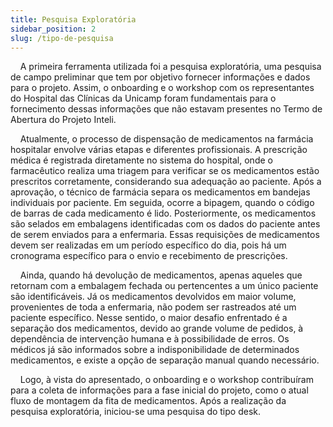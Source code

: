 ```yaml
---
title: Pesquisa Exploratória
sidebar_position: 2
slug: /tipo-de-pesquisa
---
```


&nbsp;&nbsp;&nbsp;&nbsp;A primeira ferramenta utilizada foi a pesquisa exploratória, uma pesquisa de campo preliminar que tem por objetivo fornecer informações e dados para o projeto. Assim, o onboarding e o workshop com os representantes do Hospital das Clínicas da Unicamp foram fundamentais para o fornecimento dessas informações que não estavam presentes no Termo de Abertura do Projeto Inteli.

&nbsp;&nbsp;&nbsp;&nbsp;Atualmente, o processo de dispensação de medicamentos na farmácia hospitalar envolve várias etapas e diferentes profissionais. A prescrição médica é registrada diretamente no sistema do hospital, onde o farmacêutico realiza uma triagem para verificar se os medicamentos estão prescritos corretamente, considerando sua adequação ao paciente. Após a aprovação, o técnico de farmácia separa os medicamentos em bandejas individuais por paciente. Em seguida, ocorre a bipagem, quando o código de barras de cada medicamento é lido. Posteriormente, os medicamentos são selados em embalagens identificadas com os dados do paciente antes de serem enviados para a enfermaria. Essas requisições de medicamentos devem ser realizadas em um período específico do dia, pois há um cronograma específico para o envio e recebimento de prescrições.

&nbsp;&nbsp;&nbsp;&nbsp;Ainda, quando há devolução de medicamentos, apenas aqueles que retornam com a embalagem fechada ou pertencentes a um único paciente são identificáveis. Já os medicamentos devolvidos em maior volume, provenientes de toda a enfermaria, não podem ser rastreados até um paciente específico. Nesse sentido, o maior desafio enfrentado é a separação dos medicamentos, devido ao grande volume de pedidos, à dependência de intervenção humana e à possibilidade de erros. Os médicos já são informados sobre a indisponibilidade de determinados medicamentos, e existe a opção de separação manual quando necessário.

&nbsp;&nbsp;&nbsp;&nbsp;Logo, à vista do apresentado, o onboarding e o workshop contribuíram para a coleta de informações para a fase inicial do projeto, como o atual fluxo de montagem da fita de medicamentos. Após a realização da pesquisa exploratória, iniciou-se uma pesquisa do tipo desk.	
